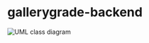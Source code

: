 # gallerygrade-backend

![UML class diagram](https://user-images.githubusercontent.com/67717864/233869179-b2640093-b1ae-4cff-9569-0a6148ee3e89.png)
